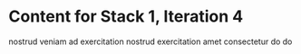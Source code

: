 # Content for Stack 1, Iteration 4
nostrud veniam ad exercitation nostrud exercitation amet consectetur do do 
